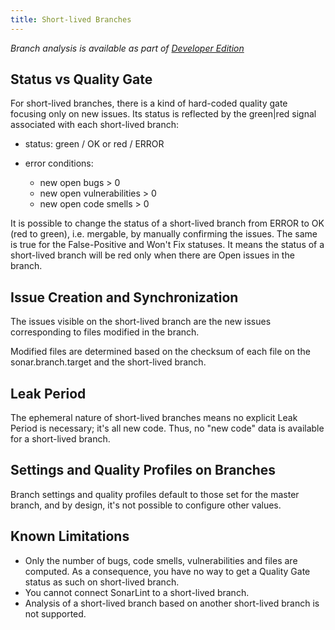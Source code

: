 ```yaml
---
title: Short-lived Branches
---
```


<!-- sonarqube -->

_Branch analysis is available as part of [Developer Edition](https://redirect.sonarsource.com/editions/developer.html)_

<!-- /sonarqube -->

## Status vs Quality Gate

For short-lived branches, there is a kind of hard-coded quality gate focusing only on new issues. Its status is reflected by the green|red signal associated with each short-lived branch:

* status: green / OK or red / ERROR
* error conditions:

  * new open bugs > 0
  * new open vulnerabilities > 0
  * new open code smells > 0

It is possible to change the status of a short-lived branch from ERROR to OK (red to green), i.e. mergable, by manually confirming the issues. The same is true for the False-Positive and Won't Fix statuses.
It means the status of a short-lived branch will be red only when there are Open issues in the branch.

## Issue Creation and Synchronization

The issues visible on the short-lived branch are the new issues corresponding to files modified in the branch.

Modified files are determined based on the checksum of each file on the sonar.branch.target and the short-lived branch.

## Leak Period

The ephemeral nature of short-lived branches means no explicit Leak Period is necessary; it's all new code. Thus, no "new code" data is available for a short-lived branch.

## Settings and Quality Profiles on Branches

Branch settings and quality profiles default to those set for the master branch, and by design, it's not possible to configure other values.

## Known Limitations

* Only the number of bugs, code smells, vulnerabilities and files are computed. As a consequence, you have no way to get a Quality Gate status as such on short-lived branch.
* You cannot connect SonarLint to a short-lived branch.
* Analysis of a short-lived branch based on another short-lived branch is not supported.
